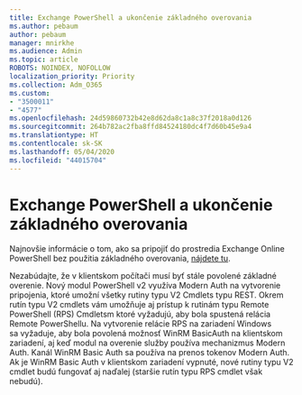 ```yaml
---
title: Exchange PowerShell a ukončenie základného overovania
ms.author: pebaum
author: pebaum
manager: mnirkhe
ms.audience: Admin
ms.topic: article
ROBOTS: NOINDEX, NOFOLLOW
localization_priority: Priority
ms.collection: Adm_O365
ms.custom:
- "3500011"
- "4577"
ms.openlocfilehash: 24d59860732b42e8d62da8c1a8c37f2018a0d126
ms.sourcegitcommit: 264b782ac2fba8ffd84524180dc4f7d60b45e9a4
ms.translationtype: HT
ms.contentlocale: sk-SK
ms.lasthandoff: 05/04/2020
ms.locfileid: "44015704"
---
```

# <a name="exchange-powershell-and-basic-authentication-deprecation"></a>Exchange PowerShell a ukončenie základného overovania

Najnovšie informácie o tom, ako sa pripojiť do prostredia Exchange Online PowerShell bez použitia základného overovania, [nájdete tu](https://aka.ms/psbasicauth).

Nezabúdajte, že v klientskom počítači musí byť stále povolené základné overenie.
Nový modul PowerShell v2 využíva Modern Auth na vytvorenie pripojenia, ktoré umožní všetky rutiny typu V2 Cmdlets typu REST. Okrem rutín typu V2 cmdlets vám umožňuje aj prístup k rutinám typu Remote PowerShell (RPS) Cmdletsm ktoré vyžadujú, aby bola spustená relácia Remote PowerShellu. Na vytvorenie relácie RPS na zariadení Windows sa vyžaduje, aby bola povolená možnosť WinRM BasicAuth na klientskom zariadení, aj keď modul na overenie služby používa mechanizmus Modern Auth. Kanál WinRM Basic Auth sa používa na prenos tokenov Modern Auth. Ak je WinRM Basic Auth v klientskom zariadení vypnuté, nové rutiny typu V2 cmdlet budú fungovať aj naďalej (staršie rutín typu RPS cmdlet však nebudú).
